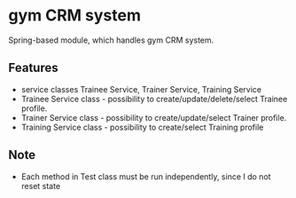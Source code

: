 
# gym CRM system

Spring-based module, which handles gym CRM system.


## Features

- service classes Trainee Service, Trainer Service, Training Service
- Trainee Service class - possibility to create/update/delete/select Trainee
profile.
- Trainer Service class - possibility to create/update/select Trainer profile.
- Training Service class - possibility to create/select Training profile

## Note
- Each method in Test class must be run independently, since I do not reset state